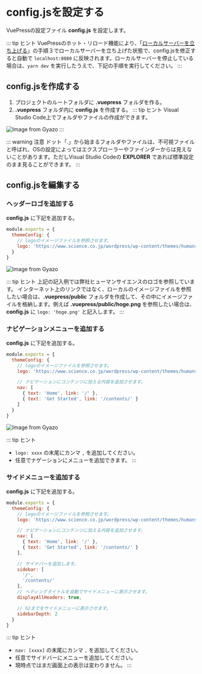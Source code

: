 # config.jsを設定する
VuePressの設定ファイル **config.js** を設定します。

::: tip <i class="fas fa-comments"></i> ヒント
VuePressのホット・リロード機能により、「[ローカルサーバーを立ち上げる](chapter1.html#ローカルサーバーを立ち上げる)」の手順３でローカルサーバーを立ち上げた状態で、config.jsを修正すると自動で `localhost:8080` に反映されます。ローカルサーバーを停止している場合は、`yarn dev` を実行したうえで、下記の手順を実行してください。
:::

## config.jsを作成する
1. プロジェクトのルートフォルダに **.vuepress** フォルダを作る。
1. **.vuepress** フォルダ内に **config.js** を作成する。
::: tip <i class="fas fa-comments"></i> ヒント
Visual Studio Code上でフォルダやファイルの作成ができます。

![Image from Gyazo](https://i.gyazo.com/b473cacfa51a56a8dd00a8bf052da14c.png)
:::

::: warning <i class="fas fa-exclamation-circle"></i> 注意
ドット「.」から始まるフォルダやファイルは、不可視ファイルと呼ばれ、OSの設定によってはエクスプローラーやファインダーからは見えないことがあります。ただしVisual Studio Codeの **EXPLORER** であれば標準設定のまま見ることができます。
:::

## config.jsを編集する

### ヘッダーロゴを追加する
**config.js** に下記を追加する。

```javascript
module.exports = {
  themeConfig: {
    // logoのイメージファイルを参照させます。
    logo: 'https://www.science.co.jp/wordpress/wp-content/themes/humanscience/common/img/logo.jpg'
  }
}
```

![Image from Gyazo](https://i.gyazo.com/321958ecd44757019e15e1f0f2a384fc.png)

::: tip <i class="fas fa-comments"></i> ヒント
上記の記入例では弊社ヒューマンサイエンスのロゴを参照しています。
インターネット上のリンクではなく、ローカルのイメージファイルを参照したい場合は、**.vuepress/public** フォルダを作成して、その中にイメージファイルを格納します。例えば **.vuepress/public/hoge.png** を参照したい場合は、**config.js** に `logo: 'hoge.png'` と記入します。
:::

### ナビゲーションメニューを追加する
**config.js** に下記を追加する。

```javascript
module.exports = {
  themeConfig: {
    // logoのイメージファイルを参照させます。
    logo: 'https://www.science.co.jp/wordpress/wp-content/themes/humanscience/common/img/logo.jpg',

    // ナビゲーションにコンテンツに加える内容を追加させます。
    nav: [
      { text: 'Home', link: '/' },
      { text: 'Get Started', link: '/contents/' }
    ]
  }
}
```

![Image from Gyazo](https://i.gyazo.com/d9e04fd6d557b13223efad083bf1cf7b.png)

::: tip <i class="fas fa-comments"></i> ヒント
* `logo: xxxx` の末尾にカンマ `,` を追加してください。
* 任意でナゲーションにメニューを追加できます。
:::

### サイドメニューを追加する
**config.js** に下記を追加する。

```javascript
module.exports = {
  themeConfig: {
    // logoのイメージファイルを参照させます。
    logo: 'https://www.science.co.jp/wordpress/wp-content/themes/humanscience/common/img/logo.jpg',

    // ナビゲーションにコンテンツに加える内容を追加させます。
    nav: [
      { text: 'Home', link: '/' },
      { text: 'Get Started', link: '/contents/' }
    ],

    // サイドバーを追加します。
    sidebar: [
      '/',
      '/contents/'
    ],
    // ヘディングタイトルを自動でサイドメニューに表示させます。
    displayAllHeaders: true,

    // h2までをサイドメニューに表示させます。
    sidebarDepth: 2
  }
}
```

::: tip <i class="fas fa-comments"></i> ヒント
* `nav: [xxxx]` の末尾にカンマ `,` を追加してください。
* 任意でサイドバーにメニューを追加してください。
* 現時点ではまだ画面上の表示は変わりません。
:::

